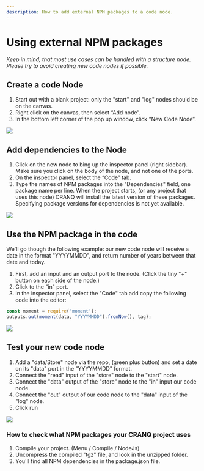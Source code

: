 ```yaml
---
description: How to add external NPM packages to a code node.
---
```


# Using external NPM packages

_Keep in mind, that most use cases can be handled with a structure node. Please try to avoid creating new code nodes if possible._

## Create a code Node

1. Start out with a blank project: only the "start" and "log" nodes should be on the canvas.
2. Right click on the canvas, then select “Add node”.
3. In the bottom left corner of the pop up window, click “New Code Node”.

![](<../../.gitbook/assets/add\_code\_node (1).gif>)

## Add dependencies to the Node

1. Click on the new node to bing up the inspector panel (right sidebar). Make sure you click on the body of the node, and not one of the ports.
2. On the inspector panel, select the “Code” tab.
3. Type the names of NPM packages into the "Dependencies" field, one package name per line. When the project starts, (or any project that uses this node) CRANQ will install the latest version of these packages. Specifying package versions for dependencies is not yet available.

![](../../.gitbook/assets/add\_dependencies\_to\_the\_node.gif)

## Use the NPM package in the code

We'll go though the following example: our new code node will receive a date in the format "YYYYMMDD", and return number of years between that date and today.

1. First, add an input and an output port to the node. (Click the tiny "+" button on each side of the node.)
2. Click to the "in" port.
3. In the inspector panel, select the "Code" tab add copy the following code into the editor:

```javascript
const moment = require('moment');
outputs.out(moment(data, "YYYYMMDD").fromNow(), tag);
```

![](../../.gitbook/assets/add\_code.gif)

## Test your new code node

1. Add a "data/Store" node via the repo, (green plus button) and set a date on its "data" port in the "YYYYMMDD" format.
2. Connect the "read" input of the "store" node to the "start" node.
3. Connect the "data" output of the "store" node to the "in" input our code node.
4. Connect the "out" output of our code node to the "data" input of the "log" node.
5. Click run

![](../../.gitbook/assets/working\_code.gif)

### How to check what NPM packages your CRANQ project uses

1. Compile your project. (Menu / Compile / NodeJs)
2. Uncompress the compiled "tgz" file, and look in the unzipped folder.
3. You'll find all NPM dependencies in the package.json file.

